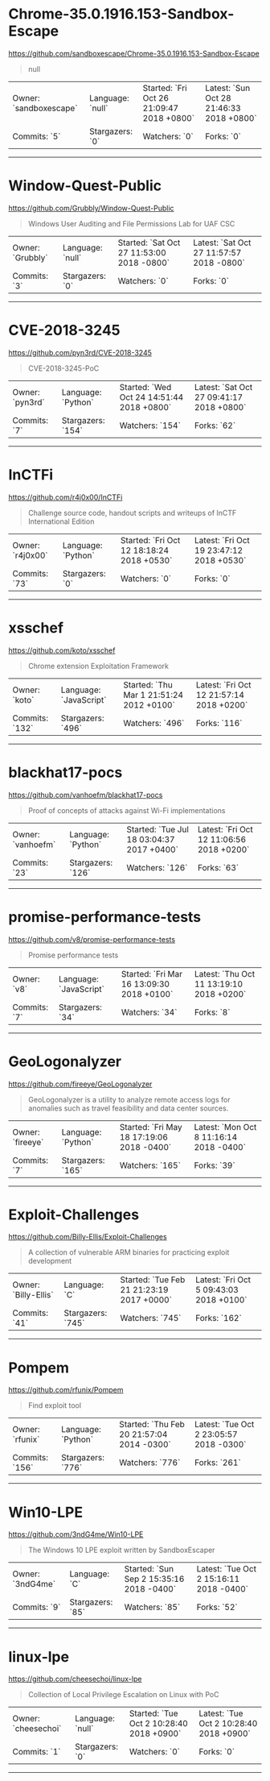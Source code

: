 # Chrome-35.0.1916.153-Sandbox-Escape

https://github.com/sandboxescape/Chrome-35.0.1916.153-Sandbox-Escape
<blockquote>
null
</blockquote>

<table>
<tr><td>Owner: `sandboxescape`</td>
    <td>Language: `null`</td>
    <td>Started: `Fri Oct 26 21:09:47 2018 +0800`</td>
    <td>Latest: `Sun Oct 28 21:46:33 2018 +0800`</td></tr>
<tr><td>Commits: `5`</td>
    <td>Stargazers: `0`</td>
    <td>Watchers: `0`</td>
    <td>Forks: `0`</td></tr>
</table>

---

# Window-Quest-Public

https://github.com/Grubbly/Window-Quest-Public
<blockquote>
Windows User Auditing and File Permissions Lab for UAF CSC
</blockquote>

<table>
<tr><td>Owner: `Grubbly`</td>
    <td>Language: `null`</td>
    <td>Started: `Sat Oct 27 11:53:00 2018 -0800`</td>
    <td>Latest: `Sat Oct 27 11:57:57 2018 -0800`</td></tr>
<tr><td>Commits: `3`</td>
    <td>Stargazers: `0`</td>
    <td>Watchers: `0`</td>
    <td>Forks: `0`</td></tr>
</table>

---

# CVE-2018-3245

https://github.com/pyn3rd/CVE-2018-3245
<blockquote>
CVE-2018-3245-PoC
</blockquote>

<table>
<tr><td>Owner: `pyn3rd`</td>
    <td>Language: `Python`</td>
    <td>Started: `Wed Oct 24 14:51:44 2018 +0800`</td>
    <td>Latest: `Sat Oct 27 09:41:17 2018 +0800`</td></tr>
<tr><td>Commits: `7`</td>
    <td>Stargazers: `154`</td>
    <td>Watchers: `154`</td>
    <td>Forks: `62`</td></tr>
</table>

---

# InCTFi

https://github.com/r4j0x00/InCTFi
<blockquote>
Challenge source code, handout scripts and writeups of InCTF International Edition
</blockquote>

<table>
<tr><td>Owner: `r4j0x00`</td>
    <td>Language: `Python`</td>
    <td>Started: `Fri Oct 12 18:18:24 2018 +0530`</td>
    <td>Latest: `Fri Oct 19 23:47:12 2018 +0530`</td></tr>
<tr><td>Commits: `73`</td>
    <td>Stargazers: `0`</td>
    <td>Watchers: `0`</td>
    <td>Forks: `0`</td></tr>
</table>

---

# xsschef

https://github.com/koto/xsschef
<blockquote>
Chrome extension Exploitation Framework
</blockquote>

<table>
<tr><td>Owner: `koto`</td>
    <td>Language: `JavaScript`</td>
    <td>Started: `Thu Mar 1 21:51:24 2012 +0100`</td>
    <td>Latest: `Fri Oct 12 21:57:14 2018 +0200`</td></tr>
<tr><td>Commits: `132`</td>
    <td>Stargazers: `496`</td>
    <td>Watchers: `496`</td>
    <td>Forks: `116`</td></tr>
</table>

---

# blackhat17-pocs

https://github.com/vanhoefm/blackhat17-pocs
<blockquote>
Proof of concepts of attacks against Wi-Fi implementations
</blockquote>

<table>
<tr><td>Owner: `vanhoefm`</td>
    <td>Language: `Python`</td>
    <td>Started: `Tue Jul 18 03:04:37 2017 +0400`</td>
    <td>Latest: `Fri Oct 12 11:06:56 2018 +0200`</td></tr>
<tr><td>Commits: `23`</td>
    <td>Stargazers: `126`</td>
    <td>Watchers: `126`</td>
    <td>Forks: `63`</td></tr>
</table>

---

# promise-performance-tests

https://github.com/v8/promise-performance-tests
<blockquote>
Promise performance tests
</blockquote>

<table>
<tr><td>Owner: `v8`</td>
    <td>Language: `JavaScript`</td>
    <td>Started: `Fri Mar 16 13:09:30 2018 +0100`</td>
    <td>Latest: `Thu Oct 11 13:19:10 2018 +0200`</td></tr>
<tr><td>Commits: `7`</td>
    <td>Stargazers: `34`</td>
    <td>Watchers: `34`</td>
    <td>Forks: `8`</td></tr>
</table>

---

# GeoLogonalyzer

https://github.com/fireeye/GeoLogonalyzer
<blockquote>
GeoLogonalyzer is a utility to analyze remote access logs for anomalies such as travel feasibility and data center sources.
</blockquote>

<table>
<tr><td>Owner: `fireeye`</td>
    <td>Language: `Python`</td>
    <td>Started: `Fri May 18 17:19:06 2018 -0400`</td>
    <td>Latest: `Mon Oct 8 11:16:14 2018 -0400`</td></tr>
<tr><td>Commits: `7`</td>
    <td>Stargazers: `165`</td>
    <td>Watchers: `165`</td>
    <td>Forks: `39`</td></tr>
</table>

---

# Exploit-Challenges

https://github.com/Billy-Ellis/Exploit-Challenges
<blockquote>
A collection of vulnerable ARM binaries for practicing exploit development
</blockquote>

<table>
<tr><td>Owner: `Billy-Ellis`</td>
    <td>Language: `C`</td>
    <td>Started: `Tue Feb 21 21:23:19 2017 +0000`</td>
    <td>Latest: `Fri Oct 5 09:43:03 2018 +0100`</td></tr>
<tr><td>Commits: `41`</td>
    <td>Stargazers: `745`</td>
    <td>Watchers: `745`</td>
    <td>Forks: `162`</td></tr>
</table>

---

# Pompem

https://github.com/rfunix/Pompem
<blockquote>
Find exploit tool
</blockquote>

<table>
<tr><td>Owner: `rfunix`</td>
    <td>Language: `Python`</td>
    <td>Started: `Thu Feb 20 21:57:04 2014 -0300`</td>
    <td>Latest: `Tue Oct 2 23:05:57 2018 -0300`</td></tr>
<tr><td>Commits: `156`</td>
    <td>Stargazers: `776`</td>
    <td>Watchers: `776`</td>
    <td>Forks: `261`</td></tr>
</table>

---

# Win10-LPE

https://github.com/3ndG4me/Win10-LPE
<blockquote>
The Windows 10 LPE exploit written by SandboxEscaper
</blockquote>

<table>
<tr><td>Owner: `3ndG4me`</td>
    <td>Language: `C`</td>
    <td>Started: `Sun Sep 2 15:35:16 2018 -0400`</td>
    <td>Latest: `Tue Oct 2 15:16:11 2018 -0400`</td></tr>
<tr><td>Commits: `9`</td>
    <td>Stargazers: `85`</td>
    <td>Watchers: `85`</td>
    <td>Forks: `52`</td></tr>
</table>

---

# linux-lpe

https://github.com/cheesechoi/linux-lpe
<blockquote>
Collection of Local Privilege Escalation on Linux with PoC
</blockquote>

<table>
<tr><td>Owner: `cheesechoi`</td>
    <td>Language: `null`</td>
    <td>Started: `Tue Oct 2 10:28:40 2018 +0900`</td>
    <td>Latest: `Tue Oct 2 10:28:40 2018 +0900`</td></tr>
<tr><td>Commits: `1`</td>
    <td>Stargazers: `0`</td>
    <td>Watchers: `0`</td>
    <td>Forks: `0`</td></tr>
</table>

---

